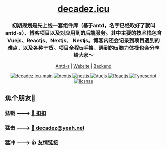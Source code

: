 <h1 align="center">
  <a href="https://decadez.icu">decadez.icu</a>
</h1>
<h3 align="center">初期规划是先上线一套组件库（基于antd，名字已经取好了就叫antd-s）、博客项目以及对应用到的后端服务。其中主要的技术栈包含Vuejs、Reactjs、Nextjs、 Nestjs。博客内还会记录到项目遇到的难点，以及各种干货。项目全程ts手撸，遇到的ts脑力体操也会分享给大家～</h3>
<p align="center">
  <a href="/">Antd-s</a> |
  <a href="https://decadez.icu">Website</a> |
  <a href="/">Backend</a>
</p>
<p align="center">
  <a href="https://decadez.icu">
    <img
      src="https://img.shields.io/badge/decadez.icu-@decadez-purple.svg"
      alt="decadez.icu-main"
    />
  </a>
  <a href="https://nextjs.org/">
    <img
      src="https://img.shields.io/badge/-Nextjs-orange"
      alt="nextjs"
    />
  </a>
  <a href="https://nextjs.org/">
    <img
      src="https://img.shields.io/badge/-Nestjs-red"
      alt="nestjs"
    />
  </a>
  <a href="https://v3.cn.vuejs.org/">
    <img
      src="https://img.shields.io/badge/-Vuejs-green"
      alt="Vuejs"
    />
  </a>
  <a href="https://react.docschina.org/">
    <img
      src="https://img.shields.io/badge/-Reactjs-blueviolet"
      alt="Reactjs"
    />
  </a>
  <a href="https://www.tslang.cn/">
    <img
      src="https://img.shields.io/badge/-Typescript-informational"
      alt="Typescript"
    />
  </a>
  <a href="https://github.com/decadez/decadez.icu-main">
    <img
      src="https://img.shields.io/github/license/decadez/decadez.icu-main"
      alt="license"
    />
  </a>
</p>

## 焦个朋友🤺
### 猛戳 --->  <a href="tencent://message/?uin=1845681270&Site=&Menu-=yes">🐧 扣扣</a>
### 猛击 --->  <a href="mailto:decadez@yeah.net">📧 decadez@yeah.net</a>
### 猛冲 --->  👍 [友情链接](https://github.com/decadez/decadez.icu-main/issues/new?assignees=decadez&labels=demo&template=friend-link.md&title=Add+your+friend-link+to+my+site+https%3A%2F%2Fexample.com) 
